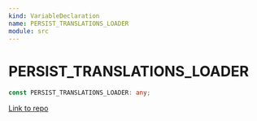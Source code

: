 ```yaml
---
kind: VariableDeclaration
name: PERSIST_TRANSLATIONS_LOADER
module: src
---
```


# PERSIST_TRANSLATIONS_LOADER

```ts
const PERSIST_TRANSLATIONS_LOADER: any;
```

[Link to repo](https://github.com/ngneat/transloco/blob/master/projects/ngneat/transloco-persist-translations/src/lib/transloco-persist-translations.config.ts#L18-L18)
